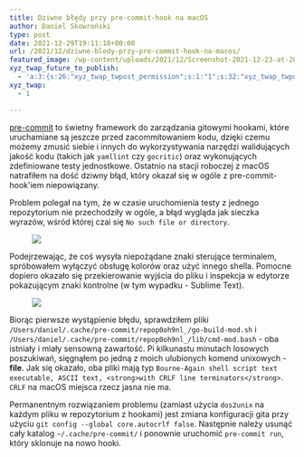 ```yaml
---
title: Dziwne błędy przy pre-commit-hook na macOS
author: Daniel Skowroński
type: post
date: 2021-12-29T19:11:18+00:00
url: /2021/12/dziwne-bledy-przy-pre-commit-hook-na-macos/
featured_image: /wp-content/uploads/2021/12/Screenshot-2021-12-23-at-20.52.44.png
xyz_twap_future_to_publish:
  - 'a:3:{s:26:"xyz_twap_twpost_permission";s:1:"1";s:32:"xyz_twap_twpost_image_permission";s:1:"1";s:18:"xyz_twap_twmessage";s:26:"{POST_TITLE} - {PERMALINK}";}'
xyz_twap:
  - 1

---
```

[pre-commit][1] to świetny framework do zarządzania gitowymi hookami, które uruchamiane są jeszcze przed zacommitowaniem kodu, dzięki czemu możemy zmusić siebie i innych do wykorzystywania narzędzi walidujących jakość kodu (takich jak `yamllint` czy `gocritic`) oraz wykonujących zdefiniowane testy jednostkowe. Ostatnio na stacji roboczej z macOS natrafiłem na dość dziwny błąd, który okazał się w ogóle z pre-commit-hook'iem niepowiązany.

Problem polegał na tym, że w czasie uruchomienia testy z jednego repozytorium nie przechodziły w ogóle, a błąd wygląda jak sieczka wyrazów, wśród której czai się `No such file or directory`.<figure class="wp-block-image size-large">

![](/wp-content/uploads/2021/12/Screenshot-2021-12-23-at-20.52.44-300x219.png)</figure> 

Podejrzewając, że coś wysyła niepożądane znaki sterujące terminalem, spróbowałem wyłączyć obsługę kolorów oraz użyć innego shella. Pomocne dopiero okazało się przekierowanie wyjścia do pliku i inspekcja w edytorze pokazującym znaki kontrolne (w tym wypadku - Sublime Text).<figure class="wp-block-image size-large">

![](/wp-content/uploads/2021/12/Screenshot-2021-12-23-at-20.53.22-292x300.png)</figure> 

Biorąc pierwsze wystąpienie błędu, sprawdziłem pliki `/Users/daniel/.cache/pre-commit/repop0oh9nl_/go-build-mod.sh` i `/Users/daniel/.cache/pre-commit/repop0oh9nl_/lib/cmd-mod.bash` - oba istniały i miały sensowną zawartość. Pi kilkunastu minutach losowych poszukiwań, sięgnąłem po jedną z moich ulubionych komend unixowych - **file**. Jak się okazało, oba pliki mają typ `Bourne-Again shell script text executable, ASCII text, <strong>with CRLF line terminators</strong>`. `CRLF` na macOS miejsca rzecz jasna nie ma.

Permanentnym rozwiązaniem problemu (zamiast użycia `dos2unix` na każdym pliku w repozytorium z hookami) jest zmiana konfiguracji gita przy użyciu `git config --global core.autocrlf false`. Następnie należy usunąć cały katalog `~/.cache/pre-commit/` i ponownie uruchomić `pre-commit run`, który sklonuje na nowo hooki.

 [1]: https://pre-commit.com/
 [2]: /wp-content/uploads/2021/12/Screenshot-2021-12-23-at-20.52.44.png
 [3]: /wp-content/uploads/2021/12/Screenshot-2021-12-23-at-20.53.22.png